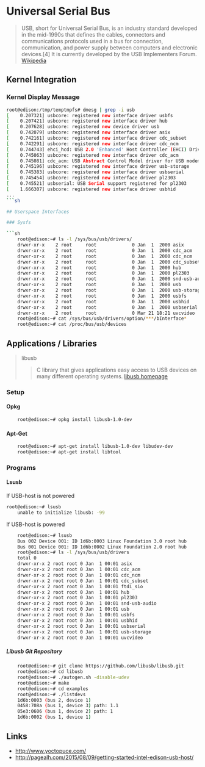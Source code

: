 Universal Serial Bus
==

> USB, short for Universal Serial Bus, is an industry standard developed in the mid-1990s that defines the cables, connectors and communications protocols used in a bus for connection, communication, and power supply between computers and electronic devices.[4] It is currently developed by the USB Implementers Forum. [Wikipedia](https://en.wikipedia.org/wiki/USB)

## Kernel Integration

### Kernel Display Message

```sh
root@edison:/tmp/temptmpfs# dmesg | grep -i usb
[    0.207321] usbcore: registered new interface driver usbfs
[    0.207421] usbcore: registered new interface driver hub
[    0.207628] usbcore: registered new device driver usb
[    0.742079] usbcore: registered new interface driver asix
[    0.742161] usbcore: registered new interface driver cdc_subset
[    0.742291] usbcore: registered new interface driver cdc_ncm
[    0.744743] ehci_hcd: USB 2.0 'Enhanced' Host Controller (EHCI) Driver
[    0.745063] usbcore: registered new interface driver cdc_acm
[    0.745081] cdc_acm: USB Abstract Control Model driver for USB modems and ISDN adapters
[    0.745196] usbcore: registered new interface driver usb-storage
[    0.745383] usbcore: registered new interface driver usbserial
[    0.745454] usbcore: registered new interface driver pl2303
[    0.745521] usbserial: USB Serial support registered for pl2303
[    1.666307] usbcore: registered new interface driver usbhid
...
```sh

## Userspace Interfaces

### Sysfs

```sh
    root@edison:~# ls -l /sys/bus/usb/drivers/
    drwxr-xr-x    2 root     root             0 Jan  1  2000 asix
    drwxr-xr-x    2 root     root             0 Jan  1  2000 cdc_acm
    drwxr-xr-x    2 root     root             0 Jan  1  2000 cdc_ncm
    drwxr-xr-x    2 root     root             0 Jan  1  2000 cdc_subset
    drwxr-xr-x    2 root     root             0 Jan  1  2000 hub
    drwxr-xr-x    2 root     root             0 Jan  1  2000 pl2303
    drwxr-xr-x    2 root     root             0 Jan  1  2000 snd-usb-audio
    drwxr-xr-x    2 root     root             0 Jan  1  2000 usb
    drwxr-xr-x    2 root     root             0 Jan  1  2000 usb-storage
    drwxr-xr-x    2 root     root             0 Jan  1  2000 usbfs
    drwxr-xr-x    2 root     root             0 Jan  1  2000 usbhid
    drwxr-xr-x    2 root     root             0 Jan  1  2000 usbserial
    drwxr-xr-x    2 root     root             0 Mar 21 18:21 uvcvideo
    root@edison:~# cat /sys/bus/usb/drivers/option/***/bInterface*
    root@edison:~# cat /proc/bus/usb/devices
```
## Applications / Libraries

> libusb
> > C library that gives applications easy access to USB devices on many different operating systems. [libusb homepage](http://www.libusb.org/)

### Setup

#### Opkg

```sh
    root@edison:~# opkg install libusb-1.0-dev
```

#### Apt-Get

```sh
    root@edison:~# apt-get install libusb-1.0-dev libudev-dev
    root@edison:~# apt-get install libtool
```

### Programs

#### Lsusb

If USB-host is not powered

```sh
root@edison:~# lsusb
    unable to initialize libusb: -99
```

If USB-host is powered

```sh
    root@edison:~# lsusb
    Bus 002 Device 001: ID 1d6b:0003 Linux Foundation 3.0 root hub
    Bus 001 Device 001: ID 1d6b:0002 Linux Foundation 2.0 root hub
    root@edison:~# ls -l /sys/bus/usb/drivers
    total 0
    drwxr-xr-x 2 root root 0 Jan  1 00:01 asix
    drwxr-xr-x 2 root root 0 Jan  1 00:01 cdc_acm
    drwxr-xr-x 2 root root 0 Jan  1 00:01 cdc_ncm
    drwxr-xr-x 2 root root 0 Jan  1 00:01 cdc_subset
    drwxr-xr-x 2 root root 0 Jan  1 00:01 ftdi_sio
    drwxr-xr-x 2 root root 0 Jan  1 00:01 hub
    drwxr-xr-x 2 root root 0 Jan  1 00:01 pl2303
    drwxr-xr-x 2 root root 0 Jan  1 00:01 snd-usb-audio
    drwxr-xr-x 2 root root 0 Jan  1 00:01 usb
    drwxr-xr-x 2 root root 0 Jan  1 00:01 usbfs
    drwxr-xr-x 2 root root 0 Jan  1 00:01 usbhid
    drwxr-xr-x 2 root root 0 Jan  1 00:01 usbserial
    drwxr-xr-x 2 root root 0 Jan  1 00:01 usb-storage
    drwxr-xr-x 2 root root 0 Jan  1 00:01 uvcvideo
```

##### Libusb Git Repository

```sh
    root@edison:~# git clone https://github.com/libusb/libusb.git
    root@edison:~# cd libusb
    root@edison:~# ./autogen.sh -disable-udev
    root@edison:~# make
    root@edison:~# cd examples
    root@edison:~# ./listdevs
    1d6b:0003 (bus 2, device 1)
    0458:708a (bus 1, device 3) path: 1.1
    05e3:0606 (bus 1, device 2) path: 1
    1d6b:0002 (bus 1, device 1)
```

## Links

- http://www.yoctopuce.com/
- http://pagealh.com/2015/08/09/getting-started-intel-edison-usb-host/
